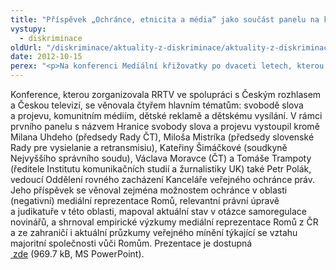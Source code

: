 ```yaml
---
title: "Příspěvek „Ochránce, etnicita a média“ jako součást panelu na konferenci Mediální křižovatky po dvaceti letech"
vystupy:
  - diskriminace
oldUrl: "/diskriminace/aktuality-z-diskriminace/aktuality-z-diskriminace-2012/prispevek-ochrance-etnicita-a-media-jako-soucast-panelu-na-konferenci-medialni-kri/"
date: 2012-10-15
perex: "<p>Na konferenci Mediální křižovatky po dvaceti letech, kterou ve dnech 9. – 10. října v Telči pořádala Rada pro rozhlasové a televizní vysílání (RRTV), se kromě jiných témat diskutovalo i o problematice mediální reprezentace etnických menšin, zejména Romů.</p>"
---
```


<!-- imported from the old website -->

<p class="align-blok">Konference, kterou zorganizovala RRTV ve spolupráci s Českým rozhlasem a Českou televizí, se věnovala čtyřem hlavním tématům: svobodě slova a projevu, komunitním médiím, dětské reklamě a dětskému vysílání. V rámci prvního panelu s názvem Hranice svobody slova a projevu vystoupil kromě Milana Uhdeho (předsedy Rady ČT), Miloša Mistríka (předsedy slovenské Rady pre vysielanie a retransmisiu), Kateřiny Šimáčkové (soudkyně Nejvyššího správního soudu), Václava Moravce (ČT) a Tomáše Trampoty (ředitele Institutu komunikačních studií a žurnalistiky UK) také Petr Polák, vedoucí Oddělení rovného zacházení Kanceláře veřejného ochránce práv. Jeho příspěvek se věnoval zejména možnostem ochránce v oblasti (negativní) mediální reprezentace Romů, relevantní právní úpravě a judikatuře v této oblasti, mapoval aktuální stav v otázce samoregulace novinářů, a shrnoval empirické výzkumy mediální reprezentace Romů z ČR a ze zahraničí i aktuální průzkumy veřejného mínění týkající se vztahu majoritní společnosti vůči Romům. Prezentace je dostupná <a title="Otevření do nového okna" href="/uploads-import/DISKRIMINACE/aktuality/Ochrance_etnicita_media.ppt" target="_blank"> zde</a> (969.7 kB, MS PowerPoint). </p>
